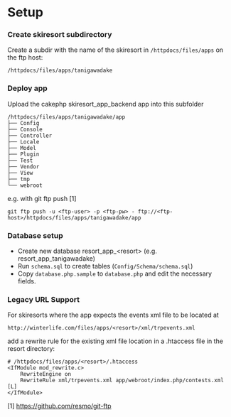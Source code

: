 # Setup

### Create skiresort subdirectory

Create a subdir with the name of the skiresort in `/httpdocs/files/apps`
on the ftp host:

    /httpdocs/files/apps/tanigawadake

### Deploy app

Upload the cakephp skiresort_app_backend app into this subfolder

    /httpdocs/files/apps/tanigawadake/app
    ├── Config
    ├── Console
    ├── Controller
    ├── Locale
    ├── Model
    ├── Plugin
    ├── Test
    ├── Vendor
    ├── View
    ├── tmp
    └── webroot

e.g. with git ftp push [1]

    git ftp push -u <ftp-user> -p <ftp-pw> - ftp://<ftp-host>/httpdocs/files/apps/tanigawadake/app

### Database setup

* Create new database resort_app_\<resort\> (e.g.  resort_app_tanigawadake)
* Run `schema.sql` to create tables (`Config/Schema/schema.sql`)
* Copy `database.php.sample` to `database.php` and edit the necessary fields.

### Legacy URL Support

For skiresorts where the app expects the events xml file to be located
at

    http://winterlife.com/files/apps/<resort>/xml/trpevents.xml

add a rewrite rule for the existing xml file location in a .htaccess
file in the resort directory:

    # /httpdocs/files/apps/<resort>/.htaccess
    <IfModule mod_rewrite.c>
        RewriteEngine on
        RewriteRule xml/trpevents.xml app/webroot/index.php/contests.xml [L]
    </IfModule>

[1] https://github.com/resmo/git-ftp
